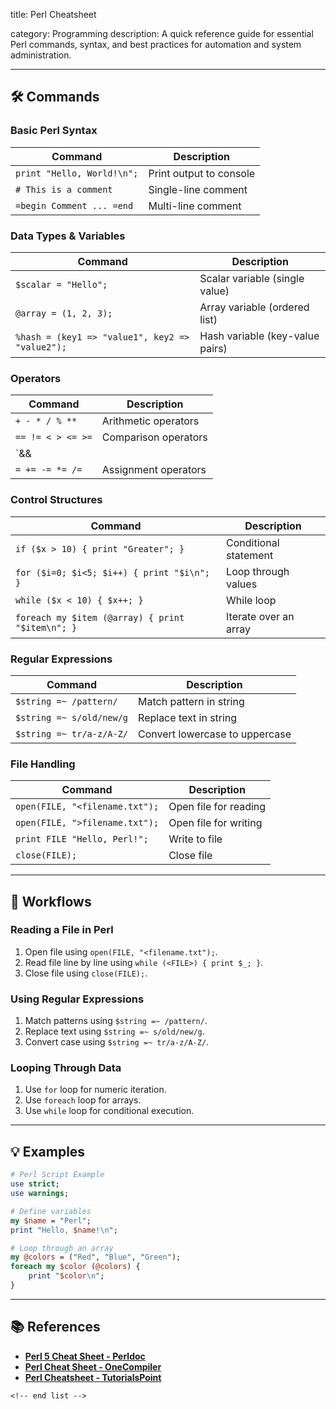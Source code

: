 title: Perl Cheatsheet

category: Programming
description: A quick reference guide for essential Perl commands, syntax, and best practices for automation and system administration.

---

## 🛠️ Commands

### **Basic Perl Syntax**

| Command                      | Description             |
| ---------------------------- | ----------------------- |
| `print "Hello, World!\n";` | Print output to console |
| `# This is a comment`      | Single-line comment     |
| `=begin Comment ... =end`  | Multi-line comment      |

### **Data Types & Variables**

| Command                                           | Description                     |
| ------------------------------------------------- | ------------------------------- |
| `$scalar = "Hello";`                            | Scalar variable (single value)  |
| `@array = (1, 2, 3);`                           | Array variable (ordered list)   |
| `%hash = (key1 => "value1", key2 => "value2");` | Hash variable (key-value pairs) |

### **Operators**

| Command             | Description          |
| ------------------- | -------------------- |
| `+ - * / % **`    | Arithmetic operators |
| `== != < > <= >=` | Comparison operators |
| `&&                 |                      |
| `= += -= *= /=`   | Assignment operators |

### **Control Structures**

| Command                                            | Description           |
| -------------------------------------------------- | --------------------- |
| `if ($x > 10) { print "Greater"; }`              | Conditional statement |
| `for ($i=0; $i<5; $i++) { print "$i\n"; }`       | Loop through values   |
| `while ($x < 10) { $x++; }`                      | While loop            |
| `foreach my $item (@array) { print "$item\n"; }` | Iterate over an array |

### **Regular Expressions**

| Command                    | Description                    |
| -------------------------- | ------------------------------ |
| `$string =~ /pattern/`   | Match pattern in string        |
| `$string =~ s/old/new/g` | Replace text in string         |
| `$string =~ tr/a-z/A-Z/` | Convert lowercase to uppercase |

### **File Handling**

| Command                          | Description           |
| -------------------------------- | --------------------- |
| `open(FILE, "<filename.txt");` | Open file for reading |
| `open(FILE, ">filename.txt");` | Open file for writing |
| `print FILE "Hello, Perl!";`   | Write to file         |
| `close(FILE);`                 | Close file            |

---

## 🔄 Workflows

### **Reading a File in Perl**

1. Open file using `open(FILE, "<filename.txt");`.
2. Read file line by line using `while (<FILE>) { print $_; }`.
3. Close file using `close(FILE);`.

### **Using Regular Expressions**

1. Match patterns using `$string =~ /pattern/`.
2. Replace text using `$string =~ s/old/new/g`.
3. Convert case using `$string =~ tr/a-z/A-Z/`.

### **Looping Through Data**

1. Use `for` loop for numeric iteration.
2. Use `foreach` loop for arrays.
3. Use `while` loop for conditional execution.

---

## 💡 Examples

```perl
# Perl Script Example
use strict;
use warnings;

# Define variables
my $name = "Perl";
print "Hello, $name!\n";

# Loop through an array
my @colors = ("Red", "Blue", "Green");
foreach my $color (@colors) {
    print "$color\n";
}
```

---

## 📚 References

- **[Perl 5 Cheat Sheet - Perldoc](https://perldoc.perl.org/perlcheat)**
- **[Perl Cheat Sheet - OneCompiler](https://onecompiler.com/cheatsheets/perl)**
- **[Perl Cheatsheet - TutorialsPoint](https://www.tutorialspoint.com/perl/perl_cheatsheet.htm)**

```
<!-- end list -->
```
